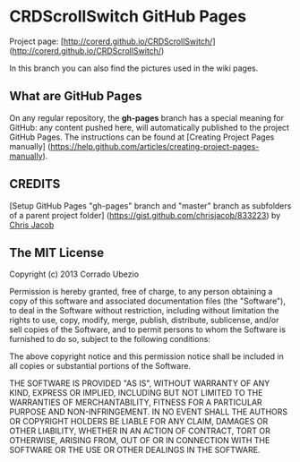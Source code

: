 CRDScrollSwitch GitHub Pages
============================
Project page: [http://corerd.github.io/CRDScrollSwitch/]
(http://corerd.github.io/CRDScrollSwitch/)

In this branch you can also find the pictures used in the wiki pages.  


What are GitHub Pages
---------------------
On any regular repository, the **gh-pages** branch has a special meaning
for GitHub: any content pushed here, will automatically published to the
project GitHub Pages.
The instructions can be found at
[Creating Project Pages manually]
(https://help.github.com/articles/creating-project-pages-manually).


CREDITS
-------
[Setup GitHub Pages "gh-pages" branch and "master" branch as subfolders
of a parent project folder]
(https://gist.github.com/chrisjacob/833223)
by [Chris Jacob](https://gist.github.com/chrisjacob)


The MIT License
---------------
Copyright (c) 2013 Corrado Ubezio

Permission is hereby granted, free of charge, to any person obtaining a copy
of this software and associated documentation files (the "Software"), to deal
in the Software without restriction, including without limitation the rights
to use, copy, modify, merge, publish, distribute, sublicense, and/or sell
copies of the Software, and to permit persons to whom the Software is
furnished to do so, subject to the following conditions:

The above copyright notice and this permission notice shall be included in
all copies or substantial portions of the Software.

THE SOFTWARE IS PROVIDED "AS IS", WITHOUT WARRANTY OF ANY KIND, EXPRESS OR
IMPLIED, INCLUDING BUT NOT LIMITED TO THE WARRANTIES OF MERCHANTABILITY,
FITNESS FOR A PARTICULAR PURPOSE AND NON-INFRINGEMENT. IN NO EVENT SHALL THE
AUTHORS OR COPYRIGHT HOLDERS BE LIABLE FOR ANY CLAIM, DAMAGES OR OTHER
LIABILITY, WHETHER IN AN ACTION OF CONTRACT, TORT OR OTHERWISE, ARISING FROM,
OUT OF OR IN CONNECTION WITH THE SOFTWARE OR THE USE OR OTHER DEALINGS IN
THE SOFTWARE.
